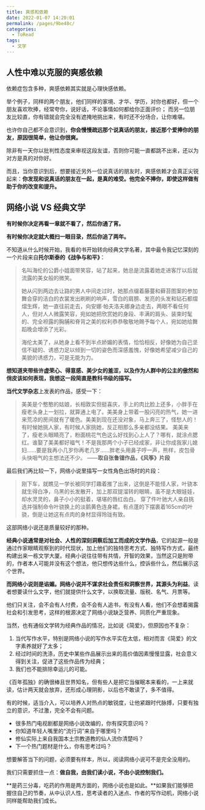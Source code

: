 ```yaml
---
title: 爽感和依赖
date: 2022-01-07 14:20:01
permalink: /pages/9be48c/
categories:
  - ToRead
tags:
  - 文学
---
```

## 人性中难以克服的**爽感依赖**

依赖症包含多种，爽感依赖其实就是心理快感依赖。

举个例子，同样的两个朋友，他们同样的家境、才华、学历，对你也都好，但一个朋友喜欢吹捧，经常夸你，说好话，不论事情如何都给你正面评价；
而另一位朋友比较直，你有错就会完全没有遮掩地挑出来，有时还不分场合，让你难堪。

也许你自己都不会意识到，**你会慢慢疏远那个说真话的朋友，接近那个爱捧你的朋友，原因很简单，他让你很爽。**

除非有一天你以批判性态度来审视这段友谊，否则你可能一直都跳不出来，还以为对方是真的对你好。

而且，当你意识到后，想要接近另外一位说真话的朋友时，爽感依赖才会真正尖锐起来：**你发现和说真话的朋友在一起，是真的难受。他完全不捧你，即使这样做有助于你的改变和提升。**

## 网络小说 VS 经典文学

**有时候你决定再看一章就不看了，然后你通了宵。**

**有时候你决定就大概扫一眼目录，然后你追了两年。**

不知道从什么时候开始，我看的书开始转向经典文学名著，其中最令我记忆深刻的一个片段来自**托尔斯泰的《战争与和平》**：

> 名叫海伦的公爵小姐面带笑容，站了起来，她总是流露着她走进客厅以后就流露的美女般的微笑。
>
> 她从闪到两边去让路的男人中间走过时，她那点缀着藤蔓和藓苔图案的参加舞会穿的洁白的衣裳发出刷刷的响声，雪白的肩膀、发亮的头发和钻石都熠熠生辉，她一直往前走去，向安娜·帕夫洛夫娜身边走去，两眼不看任何人，但对人人微露笑容，宛如她把欣赏她的身段、丰满的肩头、装束时髦的、完全袒露的胸脯和脊背之美的权利恭恭敬敬地赐予每个人，宛如她给舞蹈晚会增添了光彩。
>
> 海伦太美了，从她身上看不到半点娇媚的表情，恰恰相反，好像她为自己坚信不疑的、诱惑力足以倾到一切的姿色而深感羞愧，好像她希望减少自己的美貌的诱惑力，可是无能为力。

**想知道夹带些许虚荣心、得意感、美少女的羞涩，以及作为人群中的公主的傲然和俏皮该如何表现，我想这一段简直是教科书级的描写。**

**当代文学杂志**上发表的作品，感受一下：

> 美美是个憨憨的姑娘，长相敦实但挺喜庆，手上的肉比脸上还多，小胖手在瘦老头身上一划拉，就算通上电了。美美身上带着一股闪亮的热气，她一进来荒凉的房间就有了暖色。美美到现在还没对象，马上奔三了，怪愁人的！有时候她挑人家，有时候人家挑她，反正相那么多亲都没结果。
> 美美来了，瘦老头眼睛亮了，粉面桃花气色这么好找到心上人了？哪有，就涂点腮红。谁娶了美美都好福气！不是我那两个小子已经成家，非让你成我家儿媳妇……要是我再小几岁你再老几岁……胖老头用鼻子哼一声，熊样，皮包骨头快咽气的主想法还不少。
> ——**取自张鲁镭作品，《风筝》片段**

最后我们再比较一下，网络小说里描写一女性角色出场时的片段：

> 刚下车，就瞧见一学长被同学打趣着推了出来，这倒是不能怪人家，叶骁本就生得白净，乌黑的长发散开，加上那双提溜转的眼睛，虽不是大眼娃娃，却水灵灵的，鼻子小小的挺着，堪堪的唇红齿白。 穿了件叶驰大人亲自挑选并强制命令叶骁换上的淡鹅黄色连身裙，有点蓬的下摆裹着165cm的叶骁，倒是让她这有点肉的身材显得玲珑有致。

这部网络小说还是质量较好的那种。

**经典小说通常是对社会、人性的深刻洞察后加工而成的文学作品**，它的起源一般是通过作家眼睛观察到的时代现状，加上他们的独特思考方式、独特写作方式，最终构建出来一栋文学大厦。经典小说往往带有共情，开智的效果，当然这只是附带的，作者本人可能并没有这个想法，他只想传达些什么，控诉些什么，然后展示这个世界。

**而网络小说则是谄媚。**网络小说并不谋求社会责任和洞察世界，其源头为**利益**。读者想要读什么文字，他们就提供什么文字，以换取流量、版税、名气、月票等。

他们只关注，会不会有人付费，会不会有人追书，有没有人看，他们不会想着揭露社会和引发思考，这样的根源决定了网络小说缺乏营养、同质化严重现象。

当然，也有通俗文学转为经典作品的情况，比如说《简爱》，但原因也不复杂：

1. 当代写作水平，特别是网络小说的写作水平实在太低，相对而言《简爱》的文字素养就好了太多；
2. 经过时间的洗涤，历史中某些作品展示出来的高价值因素慢慢显露，社会意义得到关注，促进了这些作品传为经典；
3. 我们也不能排除幸运儿的可能。

《百年孤独》的确很棒且世界知名，但有些人是把它当催眠本来看的，一上来就读，估计两天就会放弃，还形成心理阴影，以后也不敢读了，多不值得。

有的时候，适当介入，可以培养人对热点的敏锐度，让他紧跟时代脉搏，只要有独立的意识，不过激，完全不会有问题。

- 很多热门电视剧都是网络小说改编的，你有探究意识吗？
- 你知道年轻人嘴里的“流行词”来自于哪里吗？
- 修仙实际上来自我国本土宗教道教的仙人流你清楚吗？
- 下一个热门题材是什么，你有思考过吗？

想要解答当下的问题，必须要有样本，所以，阅读网络小说可不是完全没用的。

我们只需要抓住一点：**做自我，由我们读小说，不由小说控制我们。**

**是药三分毒，吃药的作用是两方面的，网络小说也是如此。**如果我们能够把握住自己的节奏，从中认识人性，思考读者的入迷点、作者的写作动机，网络小说同样能帮助我们成长。

